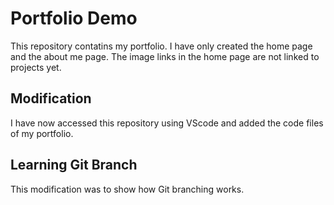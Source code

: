 # Portfolio Demo

This repository contatins my portfolio. I have only created the home page and the about me page. The image links in the home page are not linked to projects yet.


## Modification

I have now accessed this repository using VScode and added the code files of my portfolio. 

## Learning Git Branch

This modification was to show how Git branching works. 